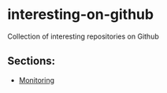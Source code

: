 # interesting-on-github
Collection of interesting repositories on Github

## Sections:
- [Monitoring](monitoring.md)
